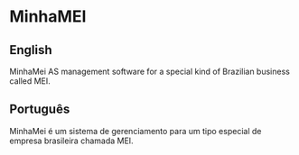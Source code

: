 # MinhaMEI

## English
MinhaMei AS management software for a special kind of Brazilian business called MEI.

## Português 
MinhaMei é um sistema de gerenciamento para um tipo especial de empresa brasileira chamada MEI.
